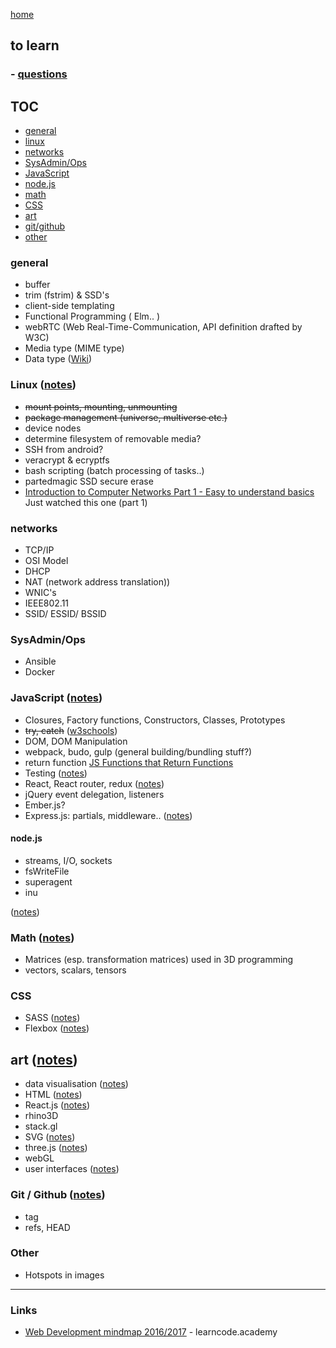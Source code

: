 [home](README.md)

## to learn

### - [questions](questions.md)

## TOC
- [general](#general)
- [linux](#linux)
- [networks](#networks)
- [SysAdmin/Ops](#sysadmin-ops)
- [JavaScript](#javascript)
- [node.js](#node.js)
- [math](#math)
- [CSS](#css)
- [art](#art)
- [git/github](#git-github)
- [other](#other)

### general
- buffer
- trim (fstrim) & SSD's
- client-side templating
- Functional Programming ( Elm.. )
- webRTC (Web Real-Time-Communication, API definition drafted by W3C)
- Media type (MIME type)
- Data type ([Wiki](https://en.wikipedia.org/wiki/Data_type))

### Linux ([notes](notes/linux/index.md))
- ~~mount points, mounting, unmounting~~
- ~~package management (universe, multiverse etc.)~~
- device nodes
- determine filesystem of removable media?
- SSH from android?
- veracrypt & ecryptfs
- bash scripting (batch processing of tasks..)
- partedmagic SSD secure erase
- [Introduction to Computer Networks Part 1 - Easy to understand basics](https://www.youtube.com/watch?v=ClPA3F_ZXds) Just watched this one (part 1)

### networks
- TCP/IP
- OSI Model
- DHCP
- NAT (network address translation))
- WNIC's
- IEEE802.11
- SSID/ ESSID/ BSSID

### SysAdmin/Ops
- Ansible
- Docker

### JavaScript ([notes](notes/javascript/index.md))
- Closures, Factory functions, Constructors, Classes, Prototypes
- ~~try, catch~~ ([w3schools](http://www.w3schools.com/js/js_errors.asp))
- DOM, DOM Manipulation
- webpack, budo, gulp (general building/bundling stuff?)
- return function [JS Functions that Return Functions](https://davidwalsh.name/javascript-functions)
- Testing ([notes](notes/testing.md))
- React, React router, redux ([notes](notes/react/react.md))
- jQuery event delegation, listeners
- Ember.js?
- Express.js:  partials, middleware.. ([notes](notes/javascript/express.md))

#### node.js
- streams, I/O, sockets
- fsWriteFile
- superagent
- inu

([notes](notes/javascript/node.md))

### Math ([notes](notes/math/index.md))
- Matrices (esp. transformation matrices) used in 3D programming
- vectors, scalars, tensors

### CSS
- SASS ([notes](notes/CSS/SASS.md))
- Flexbox ([notes](notes/CSS/flexbox.md))

## art ([notes](notes/art.md))
- data visualisation ([notes](notes/dataVisualisation.md))
- HTML ([notes](notes/HTML/HTML.md))
- React.js ([notes](notes/javascript/react/react.md))
- rhino3D
- stack.gl
- SVG ([notes](notes/HTML/SVG.md))
- three.js ([notes](notes/javascript/node.md))
- webGL
- user interfaces ([notes](notes/UI.md))

### Git / Github  ([notes](notes/git-github.md))
- tag
- refs, HEAD

### Other
- Hotspots in images

---

### Links

- [Web Development mindmap 2016/2017](https://coggle.it/diagram/Vz9LvW8byvN0I38x) - learncode.academy
